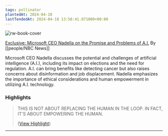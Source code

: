 ```yaml
---
tags: pollinator
plantedAt: 2024-04-18
lastTendedAt: 2024-04-18 13:58:41.071080+00:00
---
```

![rw-book-cover](https://i.ytimg.com/vi/740yVfgd1oY/maxresdefault.jpg)

[Exclusive: Microsoft CEO Nadella on the Promise and Problems of A.I.](https://www.youtube.com/watch?v=740yVfgd1oY)
By [[people/NBC News]]

Microsoft CEO Nadella discusses the potential and challenges of artificial intelligence (A.I.), including its impact on elections and the need for regulation. A.I. can bring benefits like detecting cancer but also raises concerns about disinformation and job displacement. Nadella emphasizes the importance of ethical considerations and human empowerment in utilizing A.I. technology.

### Highlights
> THIS IS NOT ABOUT
> REPLACING THE HUMAN IN THE LOOP. IN FACT, IT'S ABOUT EMPOWERING THE HUMAN.
> 
>  ([View Highlight](https://read.readwise.io/read/01hvrr1505aqyfxy2mfrn7zcyw))


---

